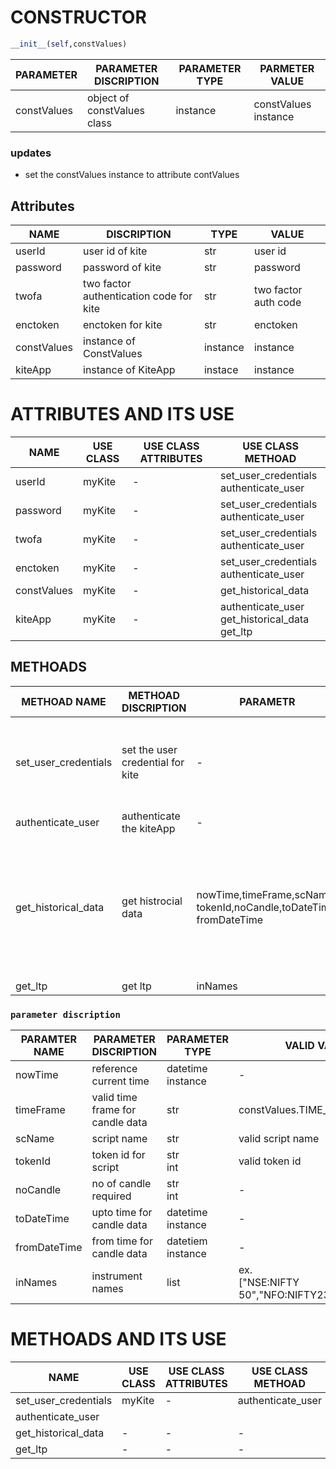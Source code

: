 # CONSTRUCTOR 
```python
__init__(self,constValues)
```
|PARAMETER  |PARAMETER DISCRIPTION     |PARAMETER TYPE     |PARMETER VALUE     |  
|--------------|--------------|--------------|--------------|
|constValues        |object of constValues class    |instance     |constValues instance     |

### updates
* set the constValues instance to attribute contValues

## Attributes

|NAME       |DISCRIPTION        |TYPE       |VALUE      |
|------------|------------|------------|------------|
|userId     |user id of kite        |str    |user id
|password       |password of kite       |str    |password   |
|twofa      |two factor authentication code for kite     |str    |two factor auth code  |
|enctoken       |enctoken for kite       |str    |enctoken  |
|constValues        |instance of ConstValues    |instance       |instance   |
|kiteApp        |instance of KiteApp        |instace        |instance   |

#   ATTRIBUTES AND ITS USE
|NAME       |USE CLASS    |USE CLASS ATTRIBUTES       |USE CLASS METHOAD       |
|------------------|------------------|------------------|------------------|
|userId     |myKite       |-      | set_user_credentials<br>authenticate_user  |     
|password       |myKite       |-      |set_user_credentials<br>authenticate_user  |      
|twofa      |myKite       |-      |set_user_credentials<br>authenticate_user  |     
|enctoken       |myKite       |-      |set_user_credentials<br>authenticate_user  |      
|constValues        |myKite       |-      | get_historical_data   |    
|kiteApp        |myKite       |-      |authenticate_user<br>get_historical_data<br>get_ltp        |

## METHOADS
|METHOAD NAME       |METHOAD DISCRIPTION     |PARAMETR       |RETURN TYPE        |RETURN VALUE        |UPDATE        |
|----------------------|-----------------------|-----------------------|-----------------------|-----------------------|-----------------------|
|set_user_credentials       |set the user credential for kite       |-       |-   |-       |userId<br>password <br>twofa<br>enctoken<br><br>raise Exception("Credential not found!")        |
|authenticate_user      |authenticate the kiteApp   |-      |-      |-      |kiteApp
|get_historical_data        |get histrocial data    |nowTime,timeFrame,scName,<br>tokenId,noCandle,toDateTime,<br>fromDateTime        |tuple        |(scName,tokenId,candle data)     |-raise Exception("kite user not authenticated.")<br><br>-raise Exception("either pass the scName or tokenId")<br><br>-raise Exception("need parameter combination of : (noCandle,toDateTime) or (noCandle,fromDateTime) or(toDateTime,fromDateTime)")      |
|get_ltp        |get ltp    |inNames     |obj      |{"inName1":"ltp","inName2":"ltp"}       |-      |

### ```parameter discription```
|PARAMTER NAME       |PARAMETER DISCRIPTION     |PARAMETER TYPE     |VALID VALUES        |
|----------------------|-----------------------|-----------------------|-----------------------|
|nowTime        |reference current time     |datetime instance      |-  |
|timeFrame      |valid time frame for candle data       |str        |constValues.TIME_FRAME |
|scName     |script name |str       |valid script name  |
|tokenId        |token id for script        |str<br>int        |valid token id      |
|noCandle       |no of candle required      |str<br>int     |-      |
|toDateTime     |upto time for candle data      |datetime instance      |-      |
|fromDateTime       |from time for candle data      |datetiem instance     |-       |
|inNames     |instrument names        |list    |ex.<br>["NSE:NIFTY 50","NFO:NIFTY2361517800CE"]       |


#   METHOADS AND ITS USE
|NAME       |USE CLASS    |USE CLASS ATTRIBUTES       |USE CLASS METHOAD       |
|------------------|------------------|------------------|------------------|
|set_user_credentials   |myKite       |-      |authenticate_user      |-      |-      |-      |
|authenticate_user  |
|get_historical_data    |-      |-      |-      |
|get_ltp    |-      |-      |-      |